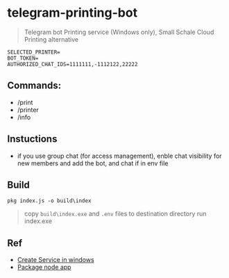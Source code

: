 # telegram-printing-bot

> Telegram bot Printing service (Windows only), Small Schale Cloud Printing alternative

```.env
SELECTED_PRINTER=
BOT_TOKEN=
AUTHORIZED_CHAT_IDS=1111111,-1112122,22222
```

## Commands:

- /print
- /printer
- /info

## Instuctions

- if you use group chat (for access management), enble chat visibility for new members and add the bot, and chat if in env file 

## Build 

`pkg index.js -o build\index`

> copy `build\index.exe` and `.env` files to destination directory run index.exe

## Ref

- [Create Service in windows](https://stackoverflow.com/questions/3582108/create-windows-service-from-executable)
- [Package node app](https://stackoverflow.com/questions/67897358/compile-nodejs-to-binary)
